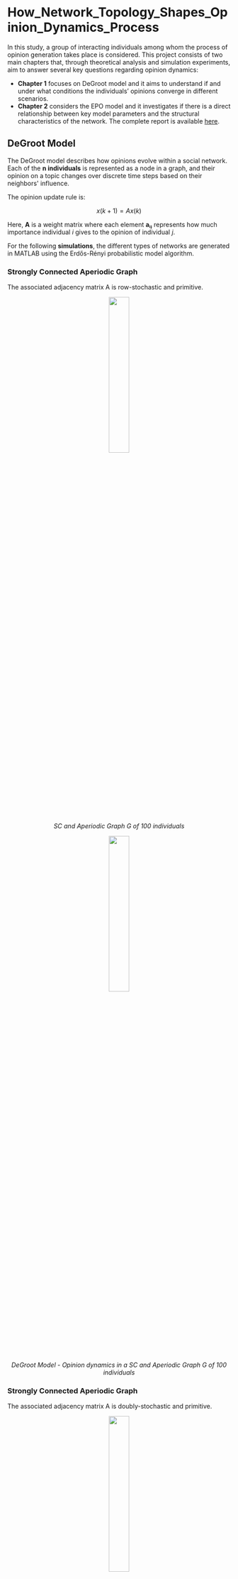 # How_Network_Topology_Shapes_Opinion_Dynamics_Process
In this study, a group of interacting individuals among whom the process of opinion generation takes place is considered. This project consists of two main chapters that, through theoretical analysis and simulation experiments, aim to answer several key questions regarding opinion dynamics:
- **Chapter 1** focuses on DeGroot model and it aims to understand if and under
what conditions the individuals’ opinions converge in different scenarios. 
- **Chapter 2** considers the EPO model and it investigates if there is a direct relationship
between key model parameters and the structural characteristics of the
network. 
The complete report is available [here](./Project_CCNS_Romano.pdf).

## DeGroot Model

The DeGroot model describes how opinions evolve within a social network. Each of the **n individuals** is represented as a node in a graph, and their opinion on a topic changes over discrete time steps based on their neighbors' influence.

The opinion update rule is:

```math
x(k+1) = A x(k)
```
Here, **A** is a weight matrix where each element **aᵢⱼ** represents how much importance individual *i* gives to the opinion of individual *j*.

For the following **simulations**, the different types of networks are generated in MATLAB
using the Erdős-Rényi probabilistic model algorithm.

### Strongly Connected Aperiodic Graph
The associated adjacency matrix A is row-stochastic and primitive.
<div align="center">
  <img src="./media/net_100.jpg" width="30%">
  <p><em>SC and Aperiodic Graph G of 100 individuals</em></p>
</div>
<div align="center">
  <img src="./media/cons_100_degroot.jpg" width="30%">
  <p><em>DeGroot Model - Opinion dynamics in a SC and Aperiodic Graph G of 100 individuals</em></p>
</div>

### Strongly Connected Aperiodic Graph
The associated adjacency matrix A is doubly-stochastic and primitive.
<div align="center">
  <img src="./media/cons_100_degroot_doubly_2.jpg" width="30%">
  <p><em>DeGroot Model - Opinion dynamics with a Doubly Stochastic A</em></p>
</div>

### Non-Strongly Connected Graph with One Destination
The graph describing this situation is a Non-Strongly Connected graph, characterized by a single destination.
<div align="center">
  <img src="./media/net_110_nsc.jpg" width="30%">
  <p><em>Connected Components of G</em></p>
</div>
<div align="center">
  <img src="./media/cons_100_degroot_nsc.jpg" width="30%">
  <p><em>DeGroot Model - Opinion dynamics with N-SC graph</em></p>
</div>

### Non-Strongly Connected Graph with Multiple Destinations
The graph describing this situation is a Non-Strongly Connected graph with two
aperiodic destinations. The source is more connected to one destination than to the other.

<div align="center">
  <img src="./media/net_nsc_multiple_sinks_prova2a.jpg" width="30%">
  <p><em>Non-SC Graph with Multiple Destinations: Source is more connected with
Destination1</em></p>
</div>
<div align="center">
  <img src="./media/cons_degroot_nsc_multiple_sinks_prova2a.jpg" width="30%">
  <p><em>DeGroot Model - Opinion dynamics with N-SC graph with Multiple Destinations:
Source is more connected with Destination1</em></p>
</div>

## EPO Model
The mathematical formulation of the **EPO (Expressed and Private Opinion)** model is a refinement of the Friedkin-Johnsen model. In this framework, each individual *i* at time step *k* holds both a **private opinion** *xᵢ(k)* and an **expressed opinion** *x̂ᵢ(k)*.
Considering a population of *n* individuals, the evolution of private and expressed opinions is governed by the following equations:
```math
xᵢ(k + 1) = λᵢ \left[ aᵢᵢ xᵢ(k) + \sum_{j ≠ i} aᵢⱼ \hat{x}_ⱼ(k) \right] + (1 − λᵢ) xᵢ(0)
```
```math
\hat{x}_ᵢ(k) = \phiᵢ xᵢ(k) + (1 − \phiᵢ) \hat{x}_{avg}(k − 1)
```
where:
- **A** is a non-negative, row-stochastic matrix representing the influence weights.
- **λᵢ** represents individual *i*’s susceptibility to influence.
- **ϕᵢ** denotes individual *i*’s resistance to group pressure.
- **x̂_avg(k − 1)** is the average of all expressed opinions at the previous time step, also known as the **public opinion**.
In this context, a linear relationship between the parameters λ and ϕ and key features of the network topology can be established—specifically, the **clustering coefficient** and the **closeness centrality** of each node in the network:
```math
λᵢ = a · cᵢ + b
```
```math
ϕᵢ = 1 − (u · centralityᵢ + v)
```
In the following sections, EPO model simulations will explore how different network topologies impact the dynamics of private and expressed opinions

### All-to-All Network
For the initial test, an All-to-All network is considered, where each node is connected to every other node. 
<div align="center">
  <img src="./media/net_all_to_all.jpg" width="30%">
  <p><em>All-to-All Network</em></p>
</div>
<div align="center">
  <img src="./media/cons_epo_All_to_All_2.jpg" width="30%">
  <p><em>EPO Model - All-to-All Network</em></p>
</div>

### Star Network
Another test can be conducted on a Star network topology, where all nodes are connected to a central node. 
<div align="center">
  <img src="./media/net_star.jpg" width="30%">
  <p><em>Star Network</em></p>
</div>
<div align="center">
  <img src="./media/cons_epo_Star.jpg" width="30%">
  <p><em>EPO Model - Star Network</em></p>
</div>

### k-Nearest Neighbours Network
Another experiment can be conducted on a k-Nearest Neighbors network, where each node is connected exclusively to its 6 closest neighbors.
<div align="center">
  <img src="./media/net_nearest_neigh_6.jpg" width="30%">
  <p><em>6 Nearest Neighbours Network</em></p>
</div>
<div align="center">
  <img src="./media/cons_epo_nearest_neigh_6.jpg" width="30%">
  <p><em>EPO Model - 6 Nearest Neighbours Network</em></p>
</div>

### Small World Network
Another experiment can be conducted on a Small-World network.
<div align="center">
  <img src="./media/net_Watts_3.jpg" width="30%">
  <p><em>Small World Network</em></p>
</div>
<div align="center">
  <img src="./media/cons_epo_Watts_evidenzia.jpg" width="30%">
  <p><em>EPO Model - Small World Network</em></p>
</div>

### Scale Free Network
Another experiment can be conducted using the Barabási-Albert (BA) model, which is designed
to generate Scale-Free networks characterized by a power-law degree distribution.
<div align="center">
  <img src="./media/net_Scalef.jpg" width="30%">
  <p><em>Scale Free Network</em></p>
</div>
<div align="center">
  <img src="./media/cons_epo_Scalef_2.jpg" width="30%">
  <p><em>EPO Model - Scale Free Network</em></p>
</div>
